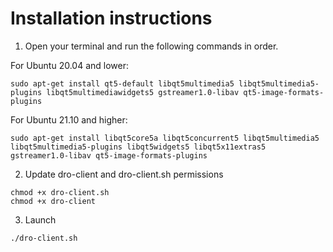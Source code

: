 # Installation instructions
1. Open your terminal and run the following commands in order.

For Ubuntu 20.04 and lower:
```
sudo apt-get install qt5-default libqt5multimedia5 libqt5multimedia5-plugins libqt5multimediawidgets5 gstreamer1.0-libav qt5-image-formats-plugins
```
For Ubuntu 21.10 and higher:
```
sudo apt-get install libqt5core5a libqt5concurrent5 libqt5multimedia5 libqt5multimedia5-plugins libqt5widgets5 libqt5x11extras5 gstreamer1.0-libav qt5-image-formats-plugins
```

2. Update dro-client and dro-client.sh permissions
```
chmod +x dro-client.sh
chmod +x dro-client
```
3. Launch
```
./dro-client.sh
```
